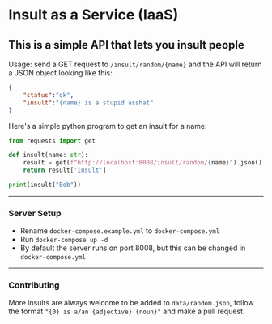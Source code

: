 # Insult as a Service (IaaS)

## This is a simple API that lets you insult people

Usage: send a GET request to `/insult/random/{name}` and the API will return a JSON object looking like this:

```json
{
    "status":"ok",
    "insult":"{name} is a stupid asshat"
}
```

Here's a simple python program to get an insult for a name:

```py
from requests import get

def insult(name: str):
    result = get(f"http://localhost:8008/insult/random/{name}").json()
    return result['insult']

print(insult("Bob"))
```

---

### Server Setup

- Rename `docker-compose.example.yml` to `docker-compose.yml`
- Run `docker-compose up -d`
- By default the server runs on port 8008, but this can be changed in `docker-compose.yml`

---

### Contributing

More insults are always welcome to be added to `data/random.json`, follow the format `"{0} is a/an {adjective} {noun}"` and make a pull request.